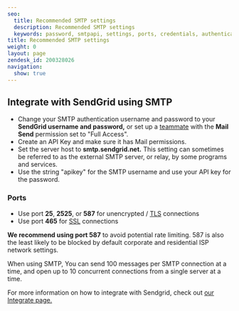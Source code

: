 ```yaml
---
seo:
  title: Recommended SMTP settings
  description: Recommended SMTP settings
  keywords: password, smtpapi, settings, ports, credentials, authentication, username, integration, smtp, auth, server, port, relay, external, setup, smtp.sendgrid.net
title: Recommended SMTP settings
weight: 0
layout: page
zendesk_id: 200328026
navigation:
  show: true
---
```


## Integrate with SendGrid using SMTP

- Change your SMTP authentication username and password to your **SendGrid username and password,** or set up a [teammate]({{root_url}}/User_Guide/Settings/teammates.html) with the **Mail Send** permission set to "Full Access".
- Create an API Key and make sure it has Mail permissions. 
- Set the server host to **smtp.sendgrid.net.** This setting can sometimes be referred to as the external SMTP server, or relay, by some programs and services.
- Use the string "apikey" for the SMTP username and use your API key for the password.

### Ports

- Use port **25**, **2525**, or **587** for unencrypted / [TLS](https://sendgrid.com/docs/Classroom/Basics/Email_Infrastructure/ssl_vs_tls.html) connections
- Use port **465** for [SSL](https://sendgrid.com/docs/Classroom/Basics/Email_Infrastructure/ssl_vs_tls.html) connections

**We recommend using port 587** to avoid potential rate limiting. 587 is also the least likely to be blocked by default corporate and residential ISP network settings.

When using SMTP, You can send 100 messages per SMTP connection at a time, and open up to 10 concurrent connections from a single server at a time.

For more information on how to integrate with Sendgrid, check out [our Integrate page.](https://sendgrid.com/docs/Integrate/index.html)
